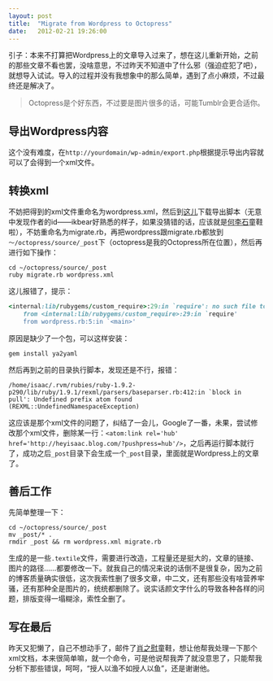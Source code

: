 ```yaml
---
layout: post
title:  "Migrate from Wordpress to Octopress"
date:   2012-02-21 19:26:00
---
```

引子：本来不打算把Wordpress上的文章导入过来了，想在这儿重新开始，之前的那些文章不看也罢，没啥意思，不过昨天不知道中了什么邪（强迫症犯了吧），就想导入试试。导入的过程并没有我想象中的那么简单，遇到了点小麻烦，不过最终还是解决了。

> Octopress是个好东西，不过要是图片很多的话，可能Tumblr会更合适你。

## 导出Wordpress内容
这个没有难度，在`http://yourdomain/wp-admin/export.php`根据提示导出内容就可以了会得到一个xml文件。

## 转换xml
不妨把得到的xml文件重命名为wordpress.xml，然后到[这儿](https://gist.github.com/1274521)下载导出脚本（无意中发现作者的id——ikbear好熟悉的样子，如果没猜错的话，应该就是[何李石](http://www.helishi.net)童鞋啦），不妨重命名为migrate.rb，再把wordpress跟migrate.rb都放到`～/octopress/source/_post`下（octopress是我的Octopress所在位置），然后再进行如下操作：
```shell
cd ~/octopress/source/_post
ruby migrate.rb wordpress.xml
```
这儿报错了，提示：
```ruby
<internal:lib/rubygems/custom_require>:29:in `require': no such file to load -- ya2yaml (LoadError)
	from <internal:lib/rubygems/custom_require>:29:in `require'
	from wordpress.rb:5:in `<main>'
```
原因是缺少了一个包，可以这样安装：
```shell
gem install ya2yaml
```
然后再到之前的目录执行脚本，发现还是不行，报错：
```shell
/home/isaac/.rvm/rubies/ruby-1.9.2-p290/lib/ruby/1.9.1/rexml/parsers/baseparser.rb:412:in `block in pull': Undefined prefix atom found (REXML::UndefinedNamespaceException)
```
这应该是那个xml文件的问题了，纠结了一会儿，Google了一番，未果，尝试修改那个xml文件，删除某一行：`<atom:link rel='hub' href='http://heyisaac.blog.com/?pushpress=hub'/>`，之后再运行脚本就行了，成功之后`_post`目录下会生成一个`_post`目录，里面就是Wordpress上的文章了。

## 善后工作
先简单整理一下：
```shell
cd ~/octopress/source/_post
mv _post/* .
rmdir _post && rm wordpress.xml migrate.rb
```
生成的是一些`.textile`文件，需要进行改造，工程量还是挺大的，文章的链接、图片的路径……都要修改一下。就我自己的情况来说的话倒不是很复杂，因为之前的博客质量确实很低，这次我索性删了很多文章，中二文，还有那些没有啥营养牢骚，还有那种全是图片的，统统都删除了。说实话颜文字什么的导致各种各样的问题，排版变得一塌糊涂，索性全删了。

## 写在最后
昨天又犯懒了，自己不想动手了，邮件了[肖之慰](http://xoyo.name/)童鞋，想让他帮我处理一下那个xml文档，本来很简单嘛，就一个命令，可是他说帮我弄了就没意思了，只能帮我分析下那些错误，呵呵，“授人以渔不如授人以鱼”，还是谢谢他。
